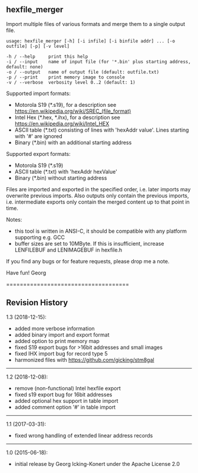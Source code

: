 hexfile_merger
-------------------

Import multiple files of various formats and merge them to a single output file.

`usage: hexfile_merger [-h] [-i infile] [-i binfile addr] ... [-o outfile] [-p] [-v level]`

    -h / --help     print this help
    -i / --input    name of input file (for '*.bin' plus starting address, default: none)
    -o / --output   name of output file (default: outfile.txt)
    -p / --print    print memory image to console
    -v / --verbose  verbosity level 0..2 (default: 1)

Supported import formats:
  - Motorola S19 (*.s19), for a description see https://en.wikipedia.org/wiki/SREC_(file_format)
  - Intel Hex (*.hex, *.ihx), for a description see https://en.wikipedia.org/wiki/Intel_HEX
  - ASCII table (*.txt) consisting of lines with 'hexAddr  value'. Lines starting with '#' are ignored
  - Binary (*.bin) with an additional starting address

Supported export formats:
  - Motorola S19 (*.s19)
  - ASCII table (*.txt) with 'hexAddr  hexValue'
  - Binary (*.bin) without starting address

Files are imported and exported in the specified order, i.e. later imports may
overwrite previous imports. Also outputs only contain the previous imports, i.e.
intermediate exports only contain the merged content up to that point in time.

Notes:
  - this tool is written in ANSI-C, it should be compatible with any platform supporting e.g. GCC
  - buffer sizes are set to 10MByte. If this is insufficient, increase LENFILEBUF and LENIMAGEBUF in hexfile.h

If you find any bugs or for feature requests, please drop me a note.

Have fun!
Georg

====================================

Revision History
----------------

1.3 (2018-12-15): 
  - added more verbose information
  - added binary import and export format
  - added option to print memory map
  - fixed S19 export bugs for >16bit addresses and small images
  - fixed IHX import bug for record type 5
  - harmonized files with https://github.com/gicking/stm8gal

----------------

1.2 (2018-12-08): 
  - remove (non-functional) Intel hexfile export
  - fixed s19 export bug for 16bit addresses
  - added optional hex support in table import
  - added comment option '#' in table import

----------------

1.1 (2017-03-31): 
  - fixed wrong handling of extended linear address records

----------------

1.0 (2015-06-18):
  - initial release by Georg Icking-Konert under the Apache License 2.0
